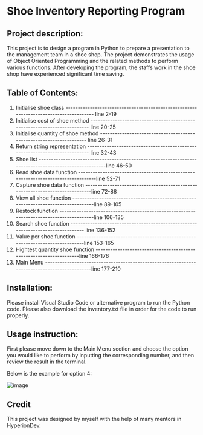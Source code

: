 # Shoe Inventory Reporting Program

## Project description:

This project is to design a program in Python to prepare a presentation to the management team in a shoe shop.
The project demonstrates the usage of Object Oriented Programming and the related methods to perform various functions.
After developing the program, the staffs work in the shoe shop have experienced significant time saving.

## Table of Contents:

1. Initialise shoe class  -------------------------------------------------------------------------------------- line 2-19
2. Initialise cost of shoe method ------------------------------------------------------------------------- line 20-25
3. Initialise quantity of shoe method -------------------------------------------------------------------- line 26-31
4. Return string representation --------------------------------------------------------------------------- line 32-43
5. Shoe list ------------------------------------------------------------------------------------------------------line 46-50
6. Read shoe data function ---------------------------------------------------------------------------------line 52-71
7. Capture shoe data function -----------------------------------------------------------------------------line 72-88
8. View all shoe function -----------------------------------------------------------------------------------line 89-105
9. Restock function ----------------------------------------------------------------------------------------line 106-135
10. Search shoe function -------------------------------------------------------------------------------- line 136-152
11. Value per shoe function -----------------------------------------------------------------------------line 153-165
12. Hightest quantity shoe function -------------------------------------------------------------------line 166-176
13. Main Menu ---------------------------------------------------------------------------------------------line 177-210

## Installation:
Please install Visual Studio Code or alternative program to run the Python code.
Please also download the inventory.txt file in order for the code to run properly.

## Usage instruction:
First please move down to the Main Menu section and choose the option you would like to perform by inputting the corresponding number,
and then review the result in the terminal.

Below is the example for option 4:

![image](https://user-images.githubusercontent.com/118776194/212059486-bcb8bbeb-463c-41d4-aa0f-a2a9d7b3d309.png)

## Credit
This project was designed by myself with the help of many mentors in HyperionDev. 
